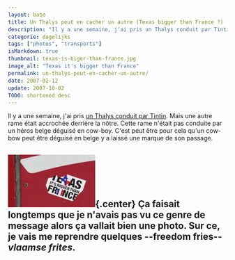 ```yaml
---
layout: base
title: Un Thalys peut en cacher un autre (Texas bigger than France ?)
description: "Il y a une semaine, j'ai pris un Thalys conduit par Tintin. Mais une autre rame était accrochée derrière la nôtre. Cette rame n'était pas conduite par un h"
categorie: dagelijks
tags: ["photos", "transports"]
isMarkdown: true
thumbnail: texas-is-biger-than-france.jpg
image_alt: "Texas it's bigger than France"
permalink: un-thalys-peut-en-cacher-un-autre/
date: 2007-02-12
update: 2007-10-02
TODO: shortened desc
---
```


Il y a une semaine, j'ai pris [un Thalys conduit par Tintin](/tintin-conduit-le-thalys). Mais une autre rame était accrochée derrière la nôtre. Cette rame n'était pas conduite par un héros belge déguisé en cow-boy. C'est peut être pour cela qu'un cow-bow peut être déguisé en belge y a laissé une marque de son passage.

![Texas it's bigger than France](texas-is-biger-than-france.jpg){.center}
Ça faisait longtemps que je n'avais pas vu ce genre de message alors ça vallait bien une photo. Sur ce, je vais me reprendre quelques --freedom fries-- *vlaamse frites*.
---